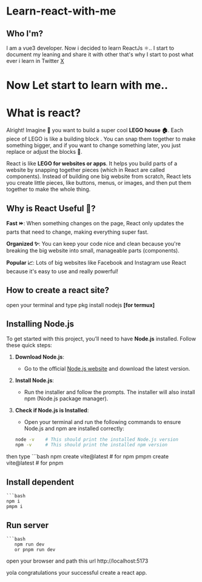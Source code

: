 # Learn-react-with-me
## Who I'm?
I am a vue3 developer. Now i decided to learn ReactJs ⚛️.. I start to document my leaning and share it with other that's why I start to post what ever i learn in Twitter [X](https://x.com/dip_mondal3) 

# Now Let start to learn with me..

# What is react?
Alright! Imagine 💭 you want to build a super cool **LEGO house 🏠**. Each piece of LEGO is like a building block . You can snap them together to make something bigger, and if you want to change something later, you just replace or adjust the blocks 🔁.

React is like **LEGO for websites or apps**. It helps you build parts of a website by snapping together pieces (which in React are called components). Instead of building one big website from scratch, React lets you create little pieces, like buttons, menus, or images, and then put them together to make the whole thing.

## Why is React Useful 🤔?

**Fast ⏩**: When something changes on the page, React only updates the parts that need to change, making everything super fast.

**Organized ✨**: You can keep your code nice and clean because you're breaking the big website into small, manageable parts (components).

**Popular 📈**: Lots of big websites like Facebook and Instagram use React because it's easy to use and really powerful!

## How to create a react site?

open your terminal and type pkg install nodejs **[for termux]**
## Installing Node.js

To get started with this project, you’ll need to have **Node.js** installed. Follow these quick steps:

1. **Download Node.js**:
   - Go to the official [Node.js website](https://nodejs.org/) and download the latest version.

2. **Install Node.js**:
   - Run the installer and follow the prompts. The installer will also install npm (Node.js package manager).

3. **Check if Node.js is Installed**:
   - Open your terminal and run the following commands to ensure Node.js and npm are installed correctly:
   
   ```bash
   node -v    # This should print the installed Node.js version
   npm -v     # This should print the installed npm version
   
then type
    ```bash
        npm create vite@latest # for npm 
        pmpm create vite@latest # for pnpm


## Install dependent 
    ```bash
    npm i
    pmpm i
## Run server
    ```bash
       npm run dev
       or pnpm run dev
open your browser and path this url 
http://localhost:5173

yola congratulations your successful create a react app. 
   
